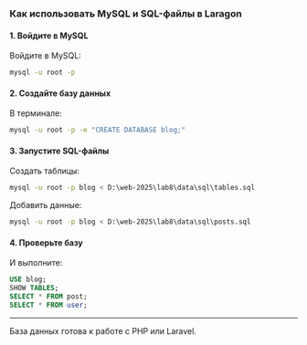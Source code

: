 ### Как использовать MySQL и SQL-файлы в Laragon

#### 1. Войдите в MySQL
Войдите в MySQL:
```bash
mysql -u root -p
```

#### 2. Создайте базу данных
В терминале:
```bash
mysql -u root -p -e "CREATE DATABASE blog;"
```

#### 3. Запустите SQL-файлы
Создать таблицы:
```bash
mysql -u root -p blog < D:\web-2025\lab8\data\sql\tables.sql
```
Добавить данные:
```bash
mysql -u root -p blog < D:\web-2025\lab8\data\sql\posts.sql
```

#### 4. Проверьте базу
И выполните:
```sql
USE blog;
SHOW TABLES;
SELECT * FROM post;
SELECT * FROM user;
```

---

База данных готова к работе с PHP или Laravel.
